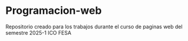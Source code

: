 # Programacion-web
Repositorio creado para los trabajos durante el curso de paginas web del semestre 2025-1 ICO FESA
